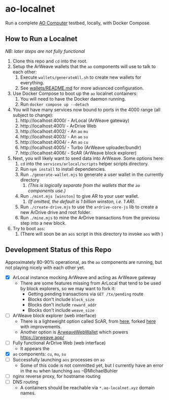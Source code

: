 # ao-localnet

Run a complete [AO Computer](http://ao.computer/) testbed, locally, with Docker Compose.

## How to Run a Localnet

_NB: later steps are not fully functional_

1. Clone this repo and `cd` into the root. 
1. Setup the ArWeave wallets that the `ao` components will use to talk to each other:
    1. Execute `wallets/generateAll.sh` to create new wallets for everything.
    1. See [wallets/README.md](wallets/README.md) for more advanced configuration.
1. Use Docker Compose to boot up the `ao` localnet containers:
    1. You will need to have the Docker daemon running.
    1. Run `docker compose up --detach`
1. You will have many services now bound to ports in the 4000 range (all subject to change):
    1. http://localhost:4000/ - ArLocal (ArWeave gateway)
    1. http://localhost:4001/ - ArDrive Web
    1. http://localhost:4002/ - An `ao` `mu`
    1. http://localhost:4003/ - An `ao` `su`
    1. http://localhost:4004/ - An `ao` `cu`
    1. http://localhost:4005/ - Turbo (ArWeave uploader/bundlr)
    1. http://localhost:4006/ - ScAR (ArWeave block explorer)
1. Next, you will likely want to seed data into ArWeave. Some options here:
    1. `cd` into the `services/arlocal/scripts` helper scripts directory.
    1. Run `npm install` to install dependencies.
    1. Run `./generate-wallet.mjs` to generate a user wallet in the currently directory
        1. _(This is logically separate from the wallets that the `ao` components use.)_
    1. Run `./mint.mjs [winston]` to give AR to your user wallet.
        1. _(If omitted, the default is 1 billion winston, i.e. 1 AR)._
    1. Run `./create-drive.mjs` to use the `ardrive-core-js` lib to create a new ArDrive drive and
       root folder.
    1. Run `./mine.mjs` to mine the ArDrive transactions from the previosu step into a new block.
1. Try to boot `aos`:
    1. (There will soon be an `aos` script in this directory to invoke `aos` with )

## Development Status of this Repo

Approximately 80-90% operational, as the `ao` components are running, but not playing nicely with
each other yet.

- [x] ArLocal instance mocking ArWeave and acting as ArWeave gateway
  - There are some features missing from ArLocal that tend to be used by block explorers,
    so we may want to fork it:
    - Getting pending transactions via `GET /tx/pending` route
    - Blocks don't include `block_size`
    - Blocks don't include `reward_addr`
    - Blocks don't include `weave_size`
- [ ] ArWeave block explorer (web interface)
  - There is a lightweight option called ScAR, from [here](https://github.com/renzholy/scar),
    forked [here](https://github.com/MichaelBuhler/scar) with improvements.
  - Another option is [ArweaveWebWallet](https://github.com/jfbeats/ArweaveWebWallet) which
    powers https://arweave.app/
- [ ] Fully functional ArDrive Web (web interface)
  - It appears the 
- [x] `ao` components: `cu`, `mu`, `su`
- [ ] Successfully launching `aos` processes on `ao`
  - Some of this code is not committed yet, but I currently have an error in the `mu` when
    launching `aos` -@MichaelBuhler
- [ ] nginx reverse proxy, for hostname routing
- [ ] DNS routing
  - A containers should be reachable via `*.ao-localnet.xyz` domain names.